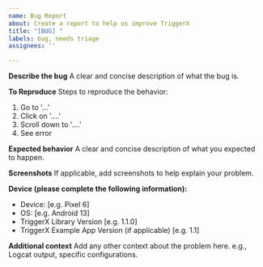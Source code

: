 ```yaml
---
name: Bug Report
about: Create a report to help us improve TriggerX
title: "[BUG] "
labels: bug, needs triage
assignees: ''

---
```


**Describe the bug**
A clear and concise description of what the bug is.

**To Reproduce**
Steps to reproduce the behavior:
1. Go to '...'
2. Click on '....'
3. Scroll down to '....'
4. See error

**Expected behavior**
A clear and concise description of what you expected to happen.

**Screenshots**
If applicable, add screenshots to help explain your problem.

**Device (please complete the following information):**
 - Device: [e.g. Pixel 6]
 - OS: [e.g. Android 13]
 - TriggerX Library Version [e.g. 1.1.0]
 - TriggerX Example App Version (if applicable) [e.g. 1.1]

**Additional context**
Add any other context about the problem here.
e.g., Logcat output, specific configurations.
